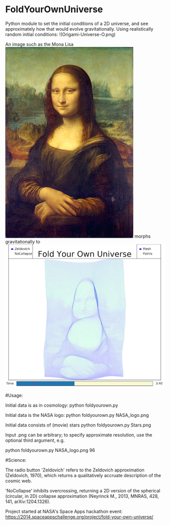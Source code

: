 FoldYourOwnUniverse
===================
Python module to set the initial conditions of a 2D universe, and see approximately how that would evolve gravitationally.
Using realistically random initial conditions:
!(Origami-Universe-O.png)

An image such as the Mona Lisa
![Mona Lisa](monalisa.png?raw=true "Mona Lisa")
morphs gravitationally to 
![Mona Lisa (folded)](monalisa_folded.png?raw=true "Mona Lisa (Folded)")

#Usage:

Initial data is as in cosmology:
python foldyourown.py

Initial data is the NASA logo:
python foldyourown.py NASA_logo.png

Initial data consists of (movie) stars
python foldyourown.py Stars.png

Input .png can be arbitrary; to specify approximate resolution, use the optional third argument, e.g.

python foldyourown.py NASA_logo.png 96

#Science:

The radio button 'Zeldovich' refers to the Zeldovich approximation (Zeldovich, 1970), which returns a qualitatively accruate description of the cosmic web.

'NoCollapse' inhibits overcrossing, returning a 2D version of the spherical (circular, in 2D) collapse approximation (Neyrinck M., 2013, MNRAS, 428, 141, arXiv:1204.1326).

Project started at NASA's Space Apps hackathon event:
https://2014.spaceappschallenge.org/project/fold-your-own-universe/
